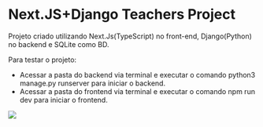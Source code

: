 <h1> Next.JS+Django Teachers Project </h1>

Projeto criado utilizando Next.Js(TypeScript) no front-end, Django(Python) no backend e SQLite como BD.

Para testar o projeto: 
- Acessar a pasta do backend via terminal e executar o comando python3 manage.py runserver para iniciar o backend.
- Acessar a pasta do frontend via terminal e executar o comando npm run dev para iniciar o frontend.



<img src="https://i.ibb.co/j4v5gP5/img.png"> </img>
